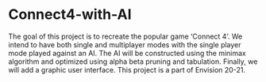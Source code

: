 # Connect4-with-AI
The goal of this project is to recreate the popular game ‘Connect 4’. We intend to have both single and multiplayer modes with the single player mode played against an AI. The AI will be constructed using the minimax algorithm and optimized using alpha beta pruning and tabulation. Finally, we will add a graphic user interface. This project is a part of Envision 20-21.
